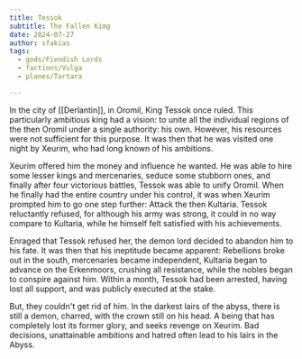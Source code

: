 ```yaml
---
title: Tessok
subtitle: The Fallen Kimg
date: 2024-07-27
author: sfakias
tags:
  - gods/Fiendish Lords
  - factions/Vulga
  - planes/Tartara

---
```


In the city of [[Derlantin]], in Oromil, King Tessok once ruled. This particularly ambitious king had a vision: to unite all the individual regions of the then Oromil under a single authority: his own. However, his resources were not sufficient for this purpose. It was then that he was visited one night by Xeurim, who had long known of his ambitions.

Xeurim offered him the money and influence he wanted. He was able to hire some lesser kings and mercenaries, seduce some stubborn ones, and finally after four victorious battles, Tessok was able to unify Oromil. When he finally had the entire country under his control, it was when Xeurim prompted him to go one step further: Attack the then Kultaria. Tessok reluctantly refused, for although his army was strong, it could in no way compare to Kultaria, while he himself felt satisfied with his achievements.

Enraged that Tessok refused her, the demon lord decided to abandon him to his fate. It was then that his ineptitude became apparent: Rebellions broke out in the south, mercenaries became independent, Kultaria began to advance on the Erkenmoors, crushing all resistance, while the nobles began to conspire against him. Within a month, Tessok had been arrested, having lost all support, and was publicly executed at the stake.

But, they couldn't get rid of him. In the darkest lairs of the abyss, there is still a demon, charred, with the crown still on his head. A being that has completely lost its former glory, and seeks revenge on Xeurim. Bad decisions, unattainable ambitions and hatred often lead to his lairs in the Abyss.